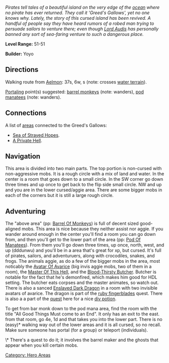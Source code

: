 *Pirates tell tales of a beautiful island on the very edge of the
[ocean](:Category:_Sea_Of_Strayed_Hopes "wikilink") where no pirate has
ever returned. They call it 'Greed's Gallows', yet no one knows why.
Lately, the story of this cursed island has been revived. A handful of
people say they have heard rumors of a robed man trying to persuade
sailors to venture there; even though [Lord
Audis](Lord_Audis "wikilink") has personally banned any sort of
sea-faring venture to such a dangerous place.*

**Level Range:** 51-51

**Builder:** Yoyo

## Directions

Walking route from [Aelmon](Aelmon "wikilink"): 37s, 6w, s (note:
crosses [water terrain](Water_Terrain "wikilink")).

[Portaling](Portal "wikilink") point(s) suggested: [barrel
monkeys](Barrel_Of_Monkeys "wikilink") (note: wanders), [pod
manatees](Pod_Of_Manatees "wikilink") (note: wanders).

## Connections

A list of [areas](:Category:_Areas "wikilink") connected to the Greed's
Gallows:

-   [ Sea of Strayed Hopes](:Category:Sea_Of_Strayed_Hopes "wikilink").
-   [ A Private Hell](:Category:A_Private_Hell "wikilink").

## Navigation

This area is divided into two main parts. The top portion is non-cursed
with non-aggressive mobs. It is a rough circle with a mix of land and
water. In the center is a room that goes down to a small circle. In the
SW corner go down three times and up once to get back to the flip side
small circle. NW and up and you are in the lower cursed/aggie area.
There are some bigger mobs in each of the corners but it is still a
large rough circle.

## Adventuring

The "above area" (pp: [Barrel Of Monkeys](Barrel_Of_Monkeys "wikilink"))
is full of decent sized good-aligned mobs. This area is nice because
they neither assist nor aggie. If you wander around enough in the center
you'll find a room you can go down from, and then you'll get to the
lower part of the area (pp: [Pod Of
Manatees](Pod_Of_Manatees "wikilink")). From them you'll go down three
times, up once, north, west, and up (dddunwu) and you'll be in a area
that's great for xp, but cursed. It's full of pirates, sailors, and
adventuruers, along with crocodiles, snakes, and frogs. The animals
aggie, as do a few of the bigger mobs in the area, most noticably the
[Avatar Of Avarice](Avatar_Of_Avarice "wikilink") (big invis aggie mobs,
two of them in a room), the [Master Of This
Hell](Master_Of_This_Hell "wikilink"), and the [Blood-Thirsty
Butcher](Blood-Thirsty_Butcher "wikilink"). Butcher is notable for the
fact that he's demonfired, which makes him good for HDL setting. The
butcher eats corpses and the master animates, so watch out. There is
also a sanced [Enslaved Dark Dragon](Enslaved_Dark_Dragon "wikilink") in
a room with two invisible avatars of avarice. The dragon is part of the
[ruby fingerblades](Set_Of_Ruby_Fingerblades_Quest "wikilink") quest.
There is also a a part of the [quest](Panacea_Quest "wikilink") here for
a nice [div potion](Panacea_(potion) "wikilink").

To get from bar monk down to the pod mana area, find the room with the
title "All Good Things Must come to an End". It only has an exit to the
east. from that room, go 4e, 1d and that takes you into the lower part.
There is no (easy)\* walking way out of the lower areas and it is all
cursed, so no recall. Make sure someone has portal (for a group) or
teleport (individuals).

\\\* There's a quest to do it; it involves the barrel maker and the
ghosts that appear when you kill certain mobs.

[Category: Hero Areas](Category:_Hero_Areas "wikilink")
